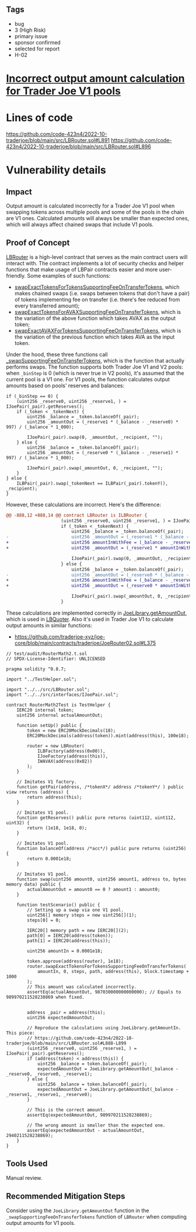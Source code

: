 ## Tags

- bug
- 3 (High Risk)
- primary issue
- sponsor confirmed
- selected for report
- H-02

# [Incorrect output amount calculation for Trader Joe V1 pools](https://github.com/code-423n4/2022-10-traderjoe-findings/issues/345) 

# Lines of code

https://github.com/code-423n4/2022-10-traderjoe/blob/main/src/LBRouter.sol#L891
https://github.com/code-423n4/2022-10-traderjoe/blob/main/src/LBRouter.sol#L896


# Vulnerability details

## Impact
Output amount is calculated incorrectly for a Trader Joe V1 pool when swapping tokens across multiple pools and some of the pools in the chain are V1 ones. Calculated amounts will always be smaller than expected ones, which will always affect chained swaps that include V1 pools.
## Proof of Concept
[LBRouter](https://github.com/code-423n4/2022-10-traderjoe/blob/main/src/LBRouter.sol#L21) is a high-level contract that serves as the main contract users will interact with. The contract implements a lot of security checks and helper functions that make usage of LBPair contracts easier and more user-friendly. Some examples of such functions:
- [swapExactTokensForTokensSupportingFeeOnTransferTokens](https://github.com/code-423n4/2022-10-traderjoe/blob/main/src/LBRouter.sol#L531), which makes chained swaps (i.e. swaps between tokens that don't have a pair) of tokens implementing fee on transfer (i.e. there's fee reduced from every transferred amount);
- [swapExactTokensForAVAXSupportingFeeOnTransferTokens](https://github.com/code-423n4/2022-10-traderjoe/blob/main/src/LBRouter.sol#L561), which is the variation of the above function which takes AVAX as the output token;
- [swapExactAVAXForTokensSupportingFeeOnTransferTokens](https://github.com/code-423n4/2022-10-traderjoe/blob/main/src/LBRouter.sol#L594), which is the variation of the previous function which takes AVA as the input token.

Under the hood, these three functions call [_swapSupportingFeeOnTransferTokens](https://github.com/code-423n4/2022-10-traderjoe/blob/main/src/LBRouter.sol#L864), which is the function that actually performs swaps. The function supports both Trader Joe V1 and V2 pools: when `_binStep` is 0 (which is never true in V2 pools), it's assumed that the current pool is a V1 one. For V1 pools, the function calculates output amounts based on pools' reserves and balances:
```solidity
if (_binStep == 0) {
    (uint256 _reserve0, uint256 _reserve1, ) = IJoePair(_pair).getReserves();
    if (_token < _tokenNext) {
        uint256 _balance = _token.balanceOf(_pair);
        uint256 _amountOut = (_reserve1 * (_balance - _reserve0) * 997) / (_balance * 1_000);

        IJoePair(_pair).swap(0, _amountOut, _recipient, "");
    } else {
        uint256 _balance = _token.balanceOf(_pair);
        uint256 _amountOut = (_reserve0 * (_balance - _reserve1) * 997) / (_balance * 1_000);

        IJoePair(_pair).swap(_amountOut, 0, _recipient, "");
    }
} else {
    ILBPair(_pair).swap(_tokenNext == ILBPair(_pair).tokenY(), _recipient);
}
```
However, these calculations are incorrect. Here's the difference:
```diff
@@ -888,12 +888,14 @@ contract LBRouter is ILBRouter {
                     (uint256 _reserve0, uint256 _reserve1, ) = IJoePair(_pair).getReserves();
                     if (_token < _tokenNext) {
                         uint256 _balance = _token.balanceOf(_pair);
-                        uint256 _amountOut = (_reserve1 * (_balance - _reserve0) * 997) / (_balance * 1_000);
+                        uint256 amountInWithFee = (_balance - _reserve0) * 997;
+                        uint256 _amountOut = (_reserve1 * amountInWithFee) / (_reserve0 * 1_000 + amountInWithFee);

                         IJoePair(_pair).swap(0, _amountOut, _recipient, "");
                     } else {
                         uint256 _balance = _token.balanceOf(_pair);
-                        uint256 _amountOut = (_reserve0 * (_balance - _reserve1) * 997) / (_balance * 1_000);
+                        uint256 amountInWithFee = (_balance - _reserve1) * 997;
+                        uint256 _amountOut = (_reserve0 * amountInWithFee) / (_reserve1 * 1_000 + amountInWithFee);

                         IJoePair(_pair).swap(_amountOut, 0, _recipient, "");
                     }
```

These calculations are implemented correctly in [JoeLibrary.getAmountOut](https://github.com/code-423n4/2022-10-traderjoe/blob/main/src/libraries/JoeLibrary.sol#L30-L41), which is used in [LBQuoter](https://github.com/code-423n4/2022-10-traderjoe/blob/main/src/LBQuoter.sol#L83).  Also it's used in Trader Joe V1 to calculate output amounts in similar functions:
- https://github.com/traderjoe-xyz/joe-core/blob/main/contracts/traderjoe/JoeRouter02.sol#L375

```solidity
// test/audit/RouterMath2.t.sol
// SPDX-License-Identifier: UNLICENSED

pragma solidity ^0.8.7;

import "../TestHelper.sol";

import "../../src/LBRouter.sol";
import "../../src/interfaces/IJoePair.sol";

contract RouterMath2Test is TestHelper {
    IERC20 internal token;
    uint256 internal actualAmountOut;

    function setUp() public {
        token = new ERC20MockDecimals(18);
        ERC20MockDecimals(address(token)).mint(address(this), 100e18);

        router = new LBRouter(
            ILBFactory(address(0x00)),
            IJoeFactory(address(this)),
            IWAVAX(address(0x02))
        );
    }

    // Imitates V1 factory.
    function getPair(address, /*tokenX*/ address /*tokenY*/ ) public view returns (address) {
        return address(this);
    }

    // Imitates V1 pool.
    function getReserves() public pure returns (uint112, uint112, uint32) {
        return (1e18, 1e18, 0);
    }

    // Imitates V1 pool.
    function balanceOf(address /*acc*/) public pure returns (uint256) {
        return 0.0001e18;
    }

    // Imitates V1 pool.
    function swap(uint256 amount0, uint256 amount1, address to, bytes memory data) public {
        actualAmountOut = amount0 == 0 ? amount1 : amount0;
    }

    function testScenario() public {
        // Setting up a swap via one V1 pool.
        uint256[] memory steps = new uint256[](1);
        steps[0] = 0;

        IERC20[] memory path = new IERC20[](2);
        path[0] = IERC20(address(token));
        path[1] = IERC20(address(this));

        uint256 amountIn = 0.0001e18;

        token.approve(address(router), 1e18);
        router.swapExactTokensForTokensSupportingFeeOnTransferTokens(
            amountIn, 0, steps, path, address(this), block.timestamp + 1000
        );
        // This amount was calculated incorrectly.
        assertEq(actualAmountOut, 987030000000000000); // Equals to 989970211528238869 when fixed.


        address _pair = address(this);
        uint256 expectedAmountOut;

        // Reproduce the calculations using JoeLibrary.getAmountIn. This piece:
        // https://github.com/code-423n4/2022-10-traderjoe/blob/main/src/LBRouter.sol#L888-L899
        (uint256 _reserve0, uint256 _reserve1, ) = IJoePair(_pair).getReserves();
        if (address(token) < address(this)) {
            uint256 _balance = token.balanceOf(_pair);
            expectedAmountOut = JoeLibrary.getAmountOut(_balance - _reserve0, _reserve0, _reserve1);
        } else {
            uint256 _balance = token.balanceOf(_pair);
            expectedAmountOut = JoeLibrary.getAmountOut(_balance - _reserve1, _reserve1, _reserve0);
        }

        // This is the correct amount.
        assertEq(expectedAmountOut, 989970211528238869);

        // The wrong amount is smaller than the expected one.
        assertEq(expectedAmountOut - actualAmountOut, 2940211528238869);
    }
}
```
## Tools Used
Manual review.
## Recommended Mitigation Steps
Consider using the `JoeLibrary.getAmountOut` function in the `_swapSupportingFeeOnTransferTokens` function of `LBRouter` when computing output amounts for V1 pools.